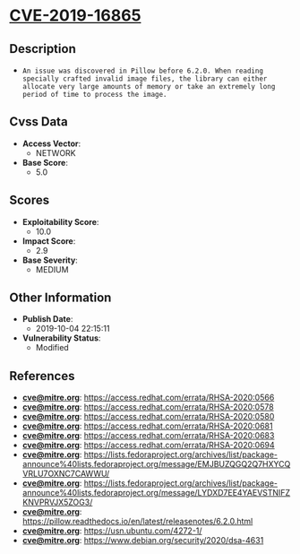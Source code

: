 
# [CVE-2019-16865](https://cve.mitre.org/cgi-bin/cvename.cgi?name=CVE-2019-16865)

## Description

- `An issue was discovered in Pillow before 6.2.0. When reading specially crafted invalid image files, the library can either allocate very large amounts of memory or take an extremely long period of time to process the image.`

## Cvss Data

- **Access Vector**:
  - NETWORK
- **Base Score**:
  - 5.0

## Scores

- **Exploitability Score**:
  - 10.0
- **Impact Score**:
  - 2.9
- **Base Severity**:
  - MEDIUM

## Other Information

- **Publish Date**:
  - 2019-10-04 22:15:11
- **Vulnerability Status**:
  - Modified

## References

- **cve@mitre.org**: https://access.redhat.com/errata/RHSA-2020:0566
- **cve@mitre.org**: https://access.redhat.com/errata/RHSA-2020:0578
- **cve@mitre.org**: https://access.redhat.com/errata/RHSA-2020:0580
- **cve@mitre.org**: https://access.redhat.com/errata/RHSA-2020:0681
- **cve@mitre.org**: https://access.redhat.com/errata/RHSA-2020:0683
- **cve@mitre.org**: https://access.redhat.com/errata/RHSA-2020:0694
- **cve@mitre.org**: https://lists.fedoraproject.org/archives/list/package-announce%40lists.fedoraproject.org/message/EMJBUZQGQ2Q7HXYCQVRLU7OXNC7CAWWU/
- **cve@mitre.org**: https://lists.fedoraproject.org/archives/list/package-announce%40lists.fedoraproject.org/message/LYDXD7EE4YAEVSTNIFZKNVPRVJX5ZOG3/
- **cve@mitre.org**: https://pillow.readthedocs.io/en/latest/releasenotes/6.2.0.html
- **cve@mitre.org**: https://usn.ubuntu.com/4272-1/
- **cve@mitre.org**: https://www.debian.org/security/2020/dsa-4631
